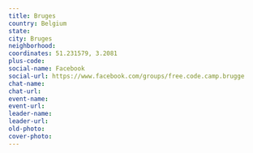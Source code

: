 ```yaml
---
title: Bruges
country: Belgium
state: 
city: Bruges
neighborhood: 
coordinates: 51.231579, 3.2081
plus-code:
social-name: Facebook
social-url: https://www.facebook.com/groups/free.code.camp.brugge
chat-name:
chat-url:
event-name:
event-url:
leader-name:
leader-url:
old-photo: 
cover-photo:
---
```

